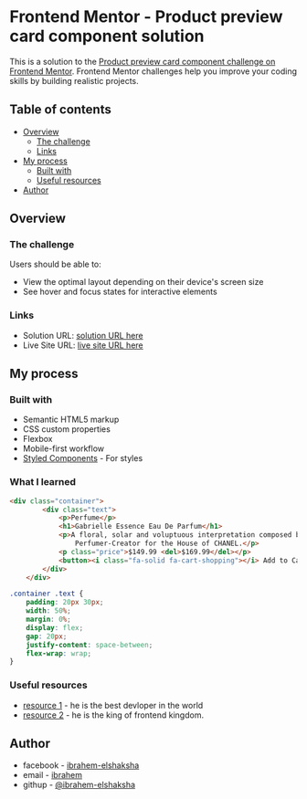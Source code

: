 # Frontend Mentor - Product preview card component solution

This is a solution to the [Product preview card component challenge on Frontend Mentor](https://www.frontendmentor.io/challenges/product-preview-card-component-GO7UmttRfa). Frontend Mentor challenges help you improve your coding skills by building realistic projects. 

## Table of contents

- [Overview](#overview)
  - [The challenge](#the-challenge)
  - [Links](#links)
- [My process](#my-process)
  - [Built with](#built-with)
  - [Useful resources](#useful-resources)
- [Author](#author)




## Overview

### The challenge

Users should be able to:

- View the optimal layout depending on their device's screen size
- See hover and focus states for interactive elements

### Links

- Solution URL: [solution URL here](https://github.com/ibrahemelshaksha/Product-preview-card-component-challenge-on-Frontend-Mentor.git)
- Live Site URL: [live site URL here](https://ibrahemelshaksha.github.io/Product-preview-card-component-challenge-on-Frontend-Mentor/)

## My process

### Built with

- Semantic HTML5 markup
- CSS custom properties
- Flexbox
- Mobile-first workflow
- [Styled Components](https://styled-components.com/) - For styles



### What I learned
```html
<div class="container">
        <div class="text">
            <p>Perfume</p>
            <h1>Gabrielle Essence Eau De Parfum</h1>
            <p>A floral, solar and voluptuous interpretation composed by Olivier Polge,
                Perfumer-Creator for the House of CHANEL.</p>
            <p class="price">$149.99 <del>$169.99</del></p>
            <button><i class="fa-solid fa-cart-shopping"></i> Add to Cart</button>
        </div>
    </div>
```
```css
.container .text {
    padding: 20px 30px;
    width: 50%;
    margin: 0%;
    display: flex;
    gap: 20px;
    justify-content: space-between;
    flex-wrap: wrap;
}
```






### Useful resources

- [resource 1](https://www.elzero.org) - he is the best devloper in the world
- [resource 2](https://www.youtube.com/kepowob) - he is the king of frontend kingdom.



## Author

- facebook - [ibrahem-elshaksha](https://www.facebook.com/ibrahemelshaksha)
- email - [ibrahem](ibrahem2016shams@gmail.com)
- githup - [@ibrahem-elshaksha](https://github.com/ibrahemelshaksha)



